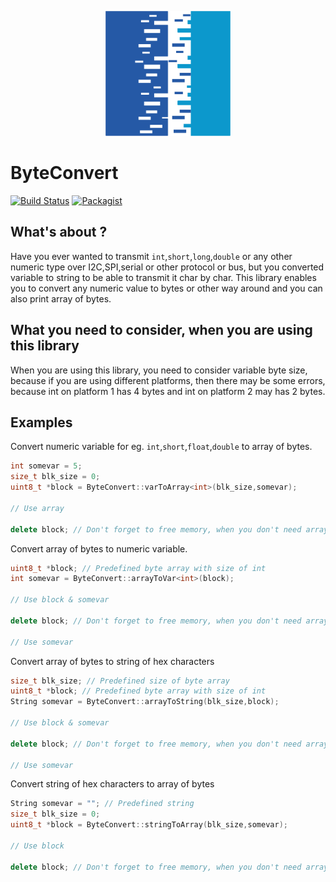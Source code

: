 <p align="center"><img src="extras/graphics/512.png" alt="Byteconvert" height="200px"></p>

# ByteConvert
[![Build Status](https://travis-ci.org/SloCompTech/ByteConvert_arduino.svg?branch=master)](https://travis-ci.org/SloCompTech/ByteConvert_arduino)
[![Packagist](https://img.shields.io/packagist/l/doctrine/orm.svg)]()    

## What's about ?
Have you ever wanted to transmit `int`,`short`,`long`,`double` or any other numeric type over I2C,SPI,serial or other protocol or bus, but you converted variable to string to be able to transmit it char by char. This library enables you to convert any numeric value to bytes or other way around and you can also print array of bytes.

## What you need to consider, when you are using this library
When you are using this library, you need to consider variable byte size, because if you are using different platforms, then there may be some errors, because int on platform 1 has 4 bytes and int on platform 2 may has 2 bytes.

## Examples
Convert numeric variable for eg. `int`,`short`,`float`,`double` to array of bytes.
``` c++
int somevar = 5;
size_t blk_size = 0;
uint8_t *block = ByteConvert::varToArray<int>(blk_size,somevar);

// Use array

delete block; // Don't forget to free memory, when you don't need array any more
```

Convert array of bytes to numeric variable.
``` c++
uint8_t *block; // Predefined byte array with size of int
int somevar = ByteConvert::arrayToVar<int>(block);

// Use block & somevar

delete block; // Don't forget to free memory, when you don't need array any more

// Use somevar
```

Convert array of bytes to string of hex characters
``` c++
size_t blk_size; // Predefined size of byte array
uint8_t *block; // Predefined byte array with size of int
String somevar = ByteConvert::arrayToString(blk_size,block);

// Use block & somevar

delete block; // Don't forget to free memory, when you don't need array any more

// Use somevar
```

Convert string of hex characters to array of bytes
``` c++
String somevar = ""; // Predefined string
size_t blk_size = 0; 
uint8_t *block = ByteConvert::stringToArray(blk_size,somevar);

// Use block 

delete block; // Don't forget to free memory, when you don't need array any more
```
